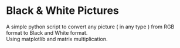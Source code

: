 # Black & White Pictures

A simple python script to convert any picture ( in any type ) from RGB format to Black and White format.<br />
Using matplotlib and matrix multiplication.
